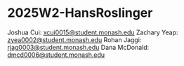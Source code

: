 # 2025W2-HansRoslinger

Joshua Cui: xcui0015@student.monash.edu
Zachary Yeap: zyea0002@student.monash.edu
Rohan Jaggi: rjag0003@student.monash.edu
Dana McDonald: dmcd0006@student.monash.edu
